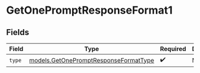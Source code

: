 # GetOnePromptResponseFormat1


## Fields

| Field                                                                                | Type                                                                                 | Required                                                                             | Description                                                                          |
| ------------------------------------------------------------------------------------ | ------------------------------------------------------------------------------------ | ------------------------------------------------------------------------------------ | ------------------------------------------------------------------------------------ |
| `type`                                                                               | [models.GetOnePromptResponseFormatType](../models/getonepromptresponseformattype.md) | :heavy_check_mark:                                                                   | N/A                                                                                  |